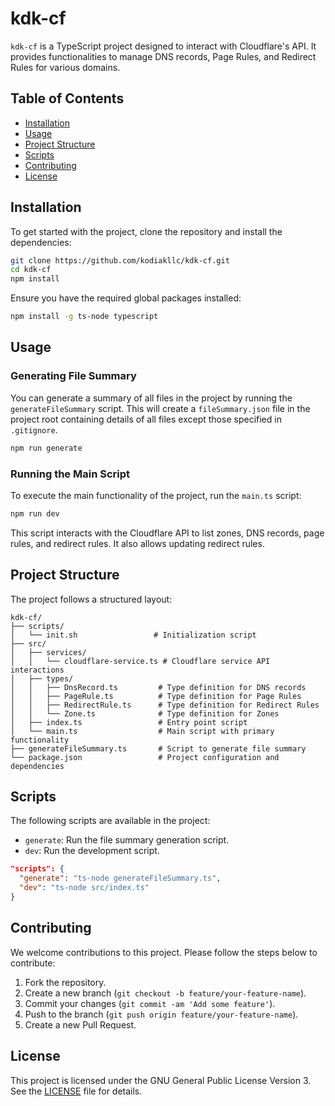 # kdk-cf

`kdk-cf` is a TypeScript project designed to interact with Cloudflare's API. It provides functionalities to manage DNS records, Page Rules, and Redirect Rules for various domains.

## Table of Contents

- [Installation](#installation)
- [Usage](#usage)
- [Project Structure](#project-structure)
- [Scripts](#scripts)
- [Contributing](#contributing)
- [License](#license)

## Installation

To get started with the project, clone the repository and install the dependencies:

```bash
git clone https://github.com/kodiakllc/kdk-cf.git
cd kdk-cf
npm install
```

Ensure you have the required global packages installed:

```bash
npm install -g ts-node typescript
```

## Usage

### Generating File Summary

You can generate a summary of all files in the project by running the `generateFileSummary` script. This will create a `fileSummary.json` file in the project root containing details of all files except those specified in `.gitignore`.

```bash
npm run generate
```

### Running the Main Script

To execute the main functionality of the project, run the `main.ts` script:

```bash
npm run dev
```

This script interacts with the Cloudflare API to list zones, DNS records, page rules, and redirect rules. It also allows updating redirect rules.

## Project Structure

The project follows a structured layout:

```
kdk-cf/
├── scripts/
│   └── init.sh                 # Initialization script
├── src/
│   ├── services/
│   │   └── cloudflare-service.ts # Cloudflare service API interactions
│   ├── types/
│   │   ├── DnsRecord.ts         # Type definition for DNS records
│   │   ├── PageRule.ts          # Type definition for Page Rules
│   │   ├── RedirectRule.ts      # Type definition for Redirect Rules
│   │   └── Zone.ts              # Type definition for Zones
│   ├── index.ts                 # Entry point script
│   └── main.ts                  # Main script with primary functionality
├── generateFileSummary.ts       # Script to generate file summary
└── package.json                 # Project configuration and dependencies
```

## Scripts

The following scripts are available in the project:

- `generate`: Run the file summary generation script.
- `dev`: Run the development script.

```json
"scripts": {
  "generate": "ts-node generateFileSummary.ts",
  "dev": "ts-node src/index.ts"
}
```

## Contributing

We welcome contributions to this project. Please follow the steps below to contribute:

1. Fork the repository.
2. Create a new branch (`git checkout -b feature/your-feature-name`).
3. Commit your changes (`git commit -am 'Add some feature'`).
4. Push to the branch (`git push origin feature/your-feature-name`).
5. Create a new Pull Request.

## License

This project is licensed under the GNU General Public License Version 3. See the [LICENSE](LICENSE) file for details.

